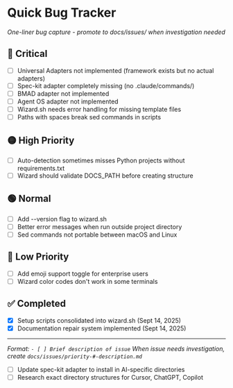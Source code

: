 # Quick Bug Tracker

*One-liner bug capture - promote to docs/issues/ when investigation needed*

## 🔴 Critical
- [ ] Universal Adapters not implemented (framework exists but no actual adapters)
- [ ] Spec-kit adapter completely missing (no .claude/commands/)
- [ ] BMAD adapter not implemented
- [ ] Agent OS adapter not implemented
- [ ] Wizard.sh needs error handling for missing template files
- [ ] Paths with spaces break sed commands in scripts

## 🟡 High Priority
- [ ] Auto-detection sometimes misses Python projects without requirements.txt
- [ ] Wizard should validate DOCS_PATH before creating structure

## 🟢 Normal
- [ ] Add --version flag to wizard.sh
- [ ] Better error messages when run outside project directory
- [ ] Sed commands not portable between macOS and Linux

## 🔵 Low Priority
- [ ] Add emoji support toggle for enterprise users
- [ ] Wizard color codes don't work in some terminals

## ✅ Completed
- [x] Setup scripts consolidated into wizard.sh (Sept 14, 2025)
- [x] Documentation repair system implemented (Sept 14, 2025)

---

*Format: `- [ ] Brief description of issue`*
*When issue needs investigation, create `docs/issues/priority-#-description.md`*

- [ ] Update spec-kit adapter to install in AI-specific directories
- [ ] Research exact directory structures for Cursor, ChatGPT, Copilot
